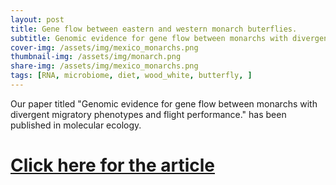 ```yaml
---
layout: post
title: Gene flow between eastern and western monarch buterflies. 
subtitle: Genomic evidence for gene flow between monarchs with divergent migratory phenotypes and flight performance.
cover-img: /assets/img/mexico_monarchs.png
thumbnail-img: /assets/img/monarch.png
share-img: /assets/img/mexico_monarchs.png
tags: [RNA, microbiome, diet, wood_white, butterfly, ]
---
```


Our paper titled "Genomic evidence for gene flow between monarchs with divergent migratory phenotypes and flight performance." has been published in molecular ecology. 

# [Click here for the article](https://doi.org/10.1111/mec.15508)
